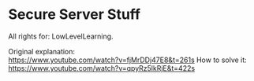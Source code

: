 # Secure Server Stuff

All rights for: LowLevelLearning.

Original explanation: <br/>
https://www.youtube.com/watch?v=fjMrDDj47E8&t=261s
How to solve it: <br/>
https://www.youtube.com/watch?v=qpyRz5lkRjE&t=422s